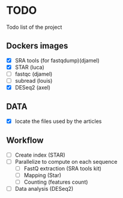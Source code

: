 # TODO

Todo list of the project

## Dockers images

- [X] SRA tools (for fastqdump)(djamel)
- [X] STAR (luca) 
- [ ] fastqc (djamel)
- [ ] subread (louis)
- [X] DESeq2 (axel)

## DATA
- [X] locate the files used by the articles

## Workflow

- [ ] Create index (STAR)
- [ ] Parallelize to compute on each sequence
    - [ ] FastQ extraction (SRA tools kit)
    - [ ] Mapping (Star)
    - [ ] Counting (features count)
- [ ] Data analysis (DESeq2)
